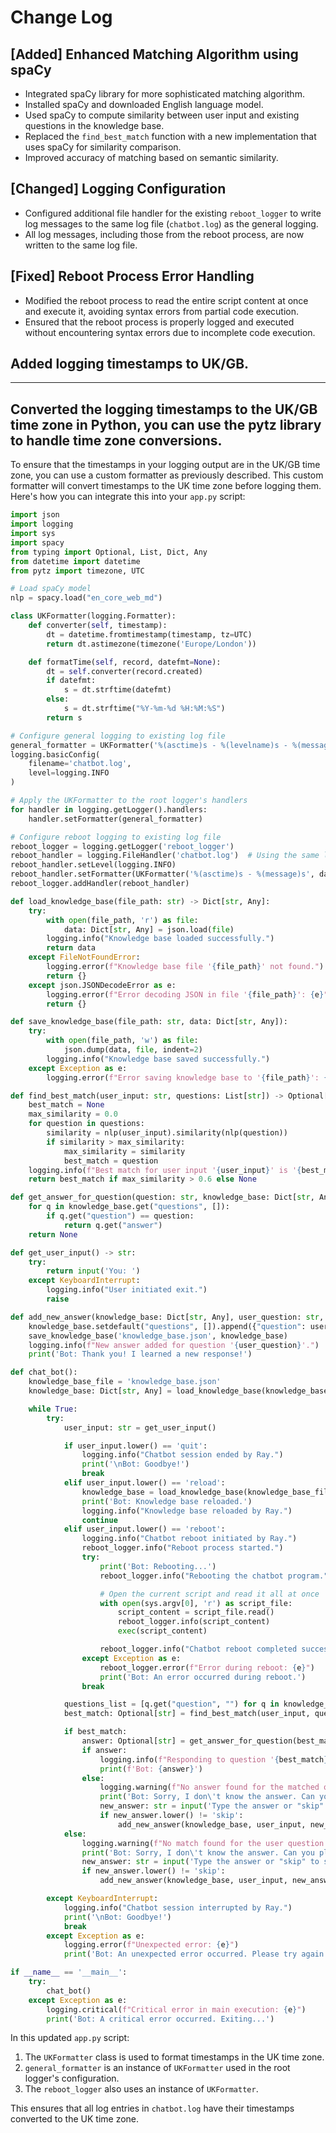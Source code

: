 # Change Log

## [Added] Enhanced Matching Algorithm using spaCy

- Integrated spaCy library for more sophisticated matching algorithm.
- Installed spaCy and downloaded English language model.
- Used spaCy to compute similarity between user input and existing questions in the knowledge base.
- Replaced the `find_best_match` function with a new implementation that uses spaCy for similarity comparison.
- Improved accuracy of matching based on semantic similarity.

## [Changed] Logging Configuration

- Configured additional file handler for the existing `reboot_logger` to write log messages to the same log file (`chatbot.log`) as the general logging.
- All log messages, including those from the reboot process, are now written to the same log file.

## [Fixed] Reboot Process Error Handling

- Modified the reboot process to read the entire script content at once and execute it, avoiding syntax errors from partial code execution.
- Ensured that the reboot process is properly logged and executed without encountering syntax errors due to incomplete code execution.

## Added logging timestamps to UK/GB.

---

## Converted the logging timestamps to the UK/GB time zone in Python, you can use the pytz library to handle time zone conversions.

To ensure that the timestamps in your logging output are in the UK/GB time zone, you can use a custom formatter as previously described. This custom formatter will convert timestamps to the UK time zone before logging them. Here's how you can integrate this into your `app.py` script:

```python
import json
import logging
import sys
import spacy
from typing import Optional, List, Dict, Any
from datetime import datetime
from pytz import timezone, UTC

# Load spaCy model
nlp = spacy.load("en_core_web_md")

class UKFormatter(logging.Formatter):
    def converter(self, timestamp):
        dt = datetime.fromtimestamp(timestamp, tz=UTC)
        return dt.astimezone(timezone('Europe/London'))

    def formatTime(self, record, datefmt=None):
        dt = self.converter(record.created)
        if datefmt:
            s = dt.strftime(datefmt)
        else:
            s = dt.strftime("%Y-%m-%d %H:%M:%S")
        return s

# Configure general logging to existing log file
general_formatter = UKFormatter('%(asctime)s - %(levelname)s - %(message)s', datefmt='%Y-%m-%d %H:%M:%S')
logging.basicConfig(
    filename='chatbot.log',
    level=logging.INFO
)

# Apply the UKFormatter to the root logger's handlers
for handler in logging.getLogger().handlers:
    handler.setFormatter(general_formatter)

# Configure reboot logging to existing log file
reboot_logger = logging.getLogger('reboot_logger')
reboot_handler = logging.FileHandler('chatbot.log')  # Using the same log file as general logging
reboot_handler.setLevel(logging.INFO)
reboot_handler.setFormatter(UKFormatter('%(asctime)s - %(message)s', datefmt='%Y-%m-%d %H:%M:%S'))
reboot_logger.addHandler(reboot_handler)

def load_knowledge_base(file_path: str) -> Dict[str, Any]:
    try:
        with open(file_path, 'r') as file:
            data: Dict[str, Any] = json.load(file)
        logging.info("Knowledge base loaded successfully.")
        return data
    except FileNotFoundError:
        logging.error(f"Knowledge base file '{file_path}' not found.")
        return {}
    except json.JSONDecodeError as e:
        logging.error(f"Error decoding JSON in file '{file_path}': {e}")
        return {}

def save_knowledge_base(file_path: str, data: Dict[str, Any]):
    try:
        with open(file_path, 'w') as file:
            json.dump(data, file, indent=2)
        logging.info("Knowledge base saved successfully.")
    except Exception as e:
        logging.error(f"Error saving knowledge base to '{file_path}': {e}")

def find_best_match(user_input: str, questions: List[str]) -> Optional[str]:
    best_match = None
    max_similarity = 0.0
    for question in questions:
        similarity = nlp(user_input).similarity(nlp(question))
        if similarity > max_similarity:
            max_similarity = similarity
            best_match = question
    logging.info(f"Best match for user input '{user_input}' is '{best_match}' with similarity {max_similarity}.")
    return best_match if max_similarity > 0.6 else None

def get_answer_for_question(question: str, knowledge_base: Dict[str, Any]) -> Optional[str]:
    for q in knowledge_base.get("questions", []):
        if q.get("question") == question:
            return q.get("answer")
    return None

def get_user_input() -> str:
    try:
        return input('You: ')
    except KeyboardInterrupt:
        logging.info("User initiated exit.")
        raise

def add_new_answer(knowledge_base: Dict[str, Any], user_question: str, new_answer: str):
    knowledge_base.setdefault("questions", []).append({"question": user_question, "answer": new_answer})
    save_knowledge_base('knowledge_base.json', knowledge_base)
    logging.info(f"New answer added for question '{user_question}'.")
    print('Bot: Thank you! I learned a new response!')

def chat_bot():
    knowledge_base_file = 'knowledge_base.json'
    knowledge_base: Dict[str, Any] = load_knowledge_base(knowledge_base_file)

    while True:
        try:
            user_input: str = get_user_input()

            if user_input.lower() == 'quit':
                logging.info("Chatbot session ended by Ray.")
                print('\nBot: Goodbye!')
                break
            elif user_input.lower() == 'reload':
                knowledge_base = load_knowledge_base(knowledge_base_file)
                print('Bot: Knowledge base reloaded.')
                logging.info("Knowledge base reloaded by Ray.")
                continue
            elif user_input.lower() == 'reboot':
                logging.info("Chatbot reboot initiated by Ray.")
                reboot_logger.info("Reboot process started.")
                try:
                    print('Bot: Rebooting...')
                    reboot_logger.info("Rebooting the chatbot program.")

                    # Open the current script and read it all at once
                    with open(sys.argv[0], 'r') as script_file:
                        script_content = script_file.read()
                        reboot_logger.info(script_content)
                        exec(script_content)

                    reboot_logger.info("Chatbot reboot completed successfully.")
                except Exception as e:
                    reboot_logger.error(f"Error during reboot: {e}")
                    print('Bot: An error occurred during reboot.')
                break

            questions_list = [q.get("question", "") for q in knowledge_base.get("questions", [])]
            best_match: Optional[str] = find_best_match(user_input, questions_list)

            if best_match:
                answer: Optional[str] = get_answer_for_question(best_match, knowledge_base)
                if answer:
                    logging.info(f"Responding to question '{best_match}' with answer '{answer}'.")
                    print(f'Bot: {answer}')
                else:
                    logging.warning(f"No answer found for the matched question '{best_match}'.")
                    print('Bot: Sorry, I don\'t know the answer. Can you please educate me?')
                    new_answer: str = input('Type the answer or "skip" to skip: ')
                    if new_answer.lower() != 'skip':
                        add_new_answer(knowledge_base, user_input, new_answer)
            else:
                logging.warning(f"No match found for the user question '{user_input}'.")
                print('Bot: Sorry, I don\'t know the answer. Can you please educate me?')
                new_answer: str = input('Type the answer or "skip" to skip: ')
                if new_answer.lower() != 'skip':
                    add_new_answer(knowledge_base, user_input, new_answer)

        except KeyboardInterrupt:
            logging.info("Chatbot session interrupted by Ray.")
            print('\nBot: Goodbye!')
            break
        except Exception as e:
            logging.error(f"Unexpected error: {e}")
            print('Bot: An unexpected error occurred. Please try again.')

if __name__ == '__main__':
    try:
        chat_bot()
    except Exception as e:
        logging.critical(f"Critical error in main execution: {e}")
        print('Bot: A critical error occurred. Exiting...')
```

In this updated `app.py` script:

1. The `UKFormatter` class is used to format timestamps in the UK time zone.
2. `general_formatter` is an instance of `UKFormatter` used in the root logger's configuration.
3. The `reboot_logger` also uses an instance of `UKFormatter`.

This ensures that all log entries in `chatbot.log` have their timestamps converted to the UK time zone.
